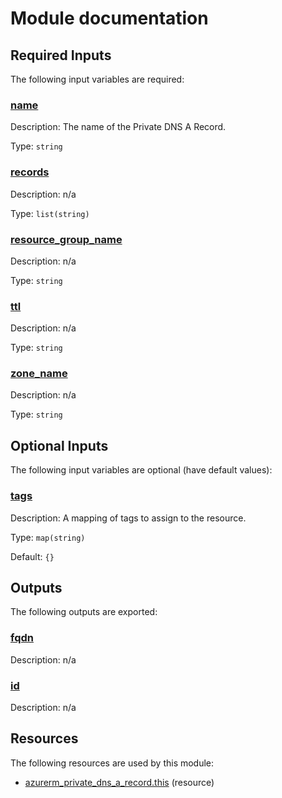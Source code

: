 # Module documentation

## Required Inputs

The following input variables are required:

### <a name="input_name"></a> [name](#input\_name)

Description: The name of the Private DNS A Record.

Type: `string`

### <a name="input_records"></a> [records](#input\_records)

Description: n/a

Type: `list(string)`

### <a name="input_resource_group_name"></a> [resource\_group\_name](#input\_resource\_group\_name)

Description: n/a

Type: `string`

### <a name="input_ttl"></a> [ttl](#input\_ttl)

Description: n/a

Type: `string`

### <a name="input_zone_name"></a> [zone\_name](#input\_zone\_name)

Description: n/a

Type: `string`

## Optional Inputs

The following input variables are optional (have default values):

### <a name="input_tags"></a> [tags](#input\_tags)

Description: A mapping of tags to assign to the resource.

Type: `map(string)`

Default: `{}`

## Outputs

The following outputs are exported:

### <a name="output_fqdn"></a> [fqdn](#output\_fqdn)

Description: n/a

### <a name="output_id"></a> [id](#output\_id)

Description: n/a
## Resources

The following resources are used by this module:

- [azurerm_private_dns_a_record.this](https://registry.terraform.io/providers/hashicorp/azurerm/latest/docs/resources/private_dns_a_record) (resource)
